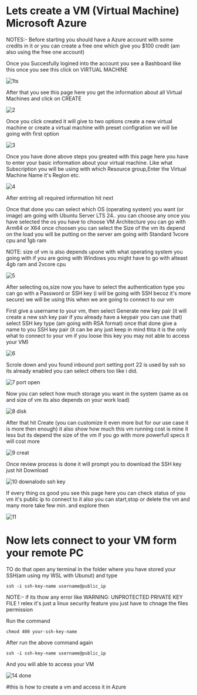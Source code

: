 # Lets create a VM (Virtual Machine)  Microsoft Azure 

NOTES:- Before starting you should have a Azure account with some credits in it or you can create a free one which give you $100 credit (am also using the free one account)

Once you Succesfully logined into the account you see a Bashboard like this once you see this click on   VIRTUAL MACHINE

![1ts](https://github.com/user-attachments/assets/98a10f6c-e993-4d67-ad30-9956e28d011b)

After that you see this page here you get the information about all Virtual Machines and click on CREATE  

![2](https://github.com/user-attachments/assets/b8e1b867-02f1-4175-8e81-53e822efcd2c)

Once you click created it will give to two options create a new virtual machine or create a virtual machine with preset configration  we will be going with first option 

![3](https://github.com/user-attachments/assets/dbd3ce8d-6343-492f-b7a6-0f7e7715cf65)

Once you have done above steps you greated with this page here you have to enter your basic information about your virtual machine. Like what Subscription you will be using with which Resource group,Enter the Virtual Machine Name it's Region etc. 

![4](https://github.com/user-attachments/assets/312b0dda-2dab-4e4a-9b08-8701327d4d2b)

After entring all required information hit next 

Once that done you can select which OS (operating system) you want (or image)
am going with Ubuntu Server LTS 24.. you can choose any once you have selected the os you have to choose VM Architecture you can go with Arm64 or X64 once choosen you can select the Size of the vm its depend on the load you will be putting on the server am going with Standard 1vcore cpu and 1gb ram 

NOTE: size of vm is also depends upone with what operating system you going with if you are going with Windows you might have to go with alteast 4gb ram and 2vcore cpu 

![5](https://github.com/user-attachments/assets/b8555412-0965-4c2d-8f90-0a6c4a7128de)

After selecting os,size now you have to select the authentication type you can go with a Password or SSH key (i will be going with SSH becoz it's more secure) we will be using this when we are going to connect to our vm 

First give a username to your vm, then select Generate new key pair (it will create a new ssh key pair if you already have a keypair you can use that) select SSH key type (am going with RSA format) once that done give a name to you SSH key pair (it can be any just keep in mind thta it is the only what to connect to your vm if you loose this key you may not able to access your VM)

![6](https://github.com/user-attachments/assets/765487b5-4385-4975-9e42-7acf4371b342)

Scrole down and you found inbound port setting port 22 is used by ssh so its already enabled you can select others too like i did.

![7 port open ](https://github.com/user-attachments/assets/f4480beb-ded4-4f96-a77d-d1dc63dc1c3f)

Now you can select how much storage you want in the system (same as os and size of vm its also depends on your work load)

![8 disk](https://github.com/user-attachments/assets/4685095f-7e10-48c5-b9aa-7ed143a0cafb)

After that hit Create (you can customize it even more but for our use case it is more then enough) it also show how much this vm running cost is mine it less but its depend the size of the vm if you go with more powerfull specs it will cost more  

![9 creat ](https://github.com/user-attachments/assets/dfe68baa-bd33-4af0-9eb0-f79094004ef5)

Once review process is done it will prompt you to download the SSH key just hit Download 

![10 downalodo ssh key](https://github.com/user-attachments/assets/4e723ead-63c6-4b5b-a805-9362146f062f)

If every thing os good you see this page here you can check status of you vm it's public ip to connect to it also you can start,stop or delete the vm and many more take few min. and explore then 

![11](https://github.com/user-attachments/assets/b0020754-7fdb-4500-9137-f194dc53b29d)

# Now lets connect to your VM form your remote PC 

TO do that open any terminal in the folder where you have stored your SSH(am using my WSL with Ubunut) and type 

``` ssh -i ssh-key-name username@public_ip ```

NOTE:- if its thow any error like WARNING: UNPROTECTED PRIVATE KEY FILE ! relex it's just a linux security feature you just have to chnage the files permission 

Run the command

``` chmod 400 your-ssh-key-name ```

After run the above command again 

``` ssh -i ssh-key-name username@public_ip ```

And you will able to access your VM 

![14 done](https://github.com/user-attachments/assets/8b383715-748c-4d42-bb57-db3b63378fba)








#this is how to create a vm and access it in Azure 



